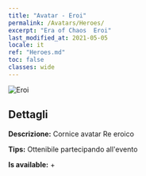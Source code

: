 ```yaml
---
title: "Avatar - Eroi"
permalink: /Avatars/Heroes/
excerpt: "Era of Chaos  Eroi"
last_modified_at: 2021-05-05
locale: it
ref: "Heroes.md"
toc: false
classes: wide
---
```

 ![Eroi](/images/a/avatarFrame_49.png)

## Dettagli

 **Descrizione:** Cornice avatar Re eroico 

 **Tips:** Ottenibile partecipando all'evento 

 **Is available:**  + 

